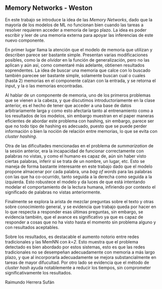 ## Memory Networks - Weston

En este trabajo se introduce la idea de las _Memory Networks_, dado que la mayoría de los modelos de ML no funcionan bien cuando las tareas a resolver requieren acceder a memoria de largo plazo. La idea es poder escribir y leer de una memoria externa para apoyar las inferencias de este nuevo componente.

En primer lugar llama la atención que el modelo de memoria que utilizan y describen parece ser bastante simple. Presentan varias modificaciones posibles, como la de _olvidar_ en la función de generalización, pero no las aplican y aún así, como comentaré más adelante, obtienen resultados soprendentes. La idea de buscar una memoria que calce con lo buscado también parecee ser bastante simple, solamente buscan cual o cuales (hasta 2) memorias en el componente calzan con la entrada, y se retorna el input, y la o las memorias encontradas.

Al hablar de un componente de memoria, uno de los primeros problemas que se vienen a la cabeza, y que discutimos introductoriamente en la clase anterior, es el hecho de tener que acceder a una base de datos arbitrariamente larga y como esto afectaría tanto al entrenamiento como a los resultados de los modelos, sin embargo muestran en el paper maneras eficientes de abordar este problema con hashing, sin embargo, parece ser que no todo tipo de hashing es adecuado, puesto que se puede perder información o bien la noción de relación entre memorias, lo que se evita con _cluster hashing_.

Otra de las dificultades mencionadas en el problema de _summarization_ de la sesión anterior, era la incapacidad de funcionar correctamente con palabras no vistas, y como el humano es capaz de, aún sin haber visto ciertas palabras, inferir si se trata de un nombre, un lugar, etc. Esto se maneja de forma bastante interesante en este trabajo dado que el modelo propone almacenar por cada palabra, una _bag of words_ para las palabras con las que ha co-ocurrido, tanto seguida a la derecha como seguida a la izquierda. Esto robustece el modelo y da luces de que está intentando modelar el comportamiento de la lectura humana, infiriendo por contexto el significado de palabras no vistas anteriormente.

Finalmente se explora la arista de mezclar preguntas sobre el texto y otras sobre conocimiento general, y se evidencia que trabajo queda por hacer en lo que respecta a responder esas últimas preguntas, sin embargo, se evidencia también, que el avance es significativo ya que es capaz de responder a cosas que no ha visto hasta el momento sin problema alguno y con resultados aceptables.

Sobre los resultados, es destacable el aumento notorio entre redes tradicionales y las MemNN con _k=2_. Esto muestra que el problema detectado es bien abordado por estos sistemas, esto es que las redes tradicionales no se desempeñan adecuadamente con memoria a más largo plazo, y que al incorporarla adecuadamente se mejora substancialmente en tareas de mayor difucultad. Por otro lado se evidencia que el método de _cluster hash_ ayuda notablemente a reducir los tiempos, sin comprometer significativamente los resultados.

Raimundo Herrera Sufán